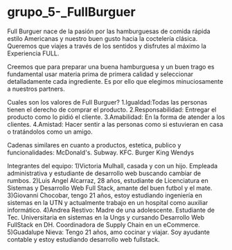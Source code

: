 # grupo_5-_FullBurguer
Full Burguer nace de la pasión por las hamburguesas de comida rápida estilo Americanas y nuestro buen gusto hacia la coctelería clásica. Queremos que viajes a través de los sentidos y disfrutes al máximo la Experiencia FULL.

Creemos que para preparar una buena hamburguesa y un buen trago es fundamental usar materia prima de primera calidad y seleccionar detalladamente cada ingrediente. Es por ello que elegimos minuciosamente a nuestros partners.

Cuales son los valores de Full Burguer?
1.Igualdad:Todas las personas tienen el derecho de comprar el producto. 
2.Responsabilidad: Entregar el producto como lo pidió el cliente. 
3.Amabilidad: En la forma de atender a los clientes. 
4.Amistad: Hacer sentir a las personas como si estuvieran en casa o tratándolos como un amigo.

Cadenas similares en cuanto a productos, estetica, publico y funcionalidades:
McDonald's. 
Subway. 
KFC. 
Burger King
Wendys

Integrantes del equipo:
1)Victoria Mulhall, casada y con un hijo. Empleada administrativa y estudiante de desarrollo web buscando cambiar de rumbos.
2)Luis Angel Alcarraz, 28 años, estudiante de Licenciatura en Sistemas y Desarrollo Web Full Stack, amante del buen futbol y el mate.
3)Giovanni Chocobar, tengo 21 años, estoy estudiando ingeniería en sistemas en la UTN y actualmente trabajo en un hospital como auxiliar informático.
4)Andrea Restivo: Madre de una adolescente. Estudiante de Tec. Universitaria en sistemas en la Ungs y cursando Desarrollo Web FullStack en DH. Coordinadora de Supply Chain en un eCommerce.
5)Guadalupe Nieva: Tengo 21 años, amo cocinar y viajar. Soy ayudante contable y estoy estudiando desarrollo web fullstack.
